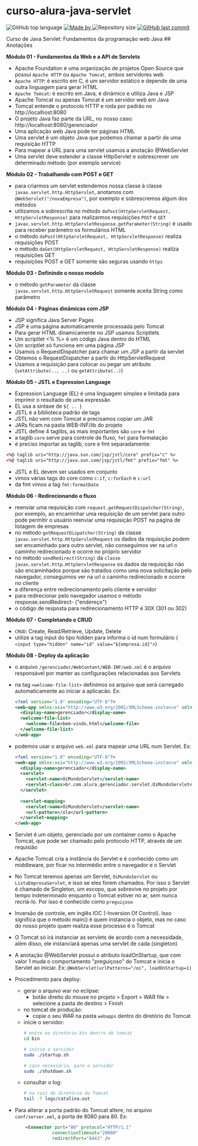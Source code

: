 # curso-alura-java-servlet

<p>
    <img alt="GitHub top language" src="https://img.shields.io/github/languages/top/my-study-area/curso-alura-java-servlet">
    <a href="https://github.com/my-study-area">
        <img alt="Made by" src="https://img.shields.io/badge/made%20by-adriano%20avelino-gree">
    </a>
    <img alt="Repository size" src="https://img.shields.io/github/repo-size/my-study-area/curso-alura-java-servlet">
    <a href="https://github.com/EliasGcf/readme-template/commits/master">
    <img alt="GitHub last commit" src="https://img.shields.io/github/last-commit/my-study-area/curso-alura-java-servlet">
    </a>
</p>
Curso de Java Servlet: Fundamentos da programação web Java
## Anotações

**Módulo 01 - Fundamentos da Web e a API de Servlets**
- Apache Foundation é uma organização de projetos Open Source que possui `Apache HTTP` ou `Apache Tomcat`, ambos servidores web
- `Apache HTTP`: é escrito em C, é um servidor estático e depende de uma outra linguagem para gerar HTML
- `Apache Tomcat`: é escrito em Java, é dinâmico e utiliza Java e JSP 
- Apache Tomcat ou apenas Tomcat é um servidor web em Java
- Tomcat entende o protocolo HTTP e roda por padrão no http://localhost:8080
- O projeto Java faz parte da URL, no nosso caso: http://localhost:8080/gerenciador
- Uma aplicação web Java pode ter páginas HTML
- Uma servlet é um objeto Java que podemos chamar a partir de uma requisição HTTP
- Para mapear a URL para uma servlet usamos a anotação @WebServlet
- Uma servlet deve estender a classe HttpServlet e sobrescrever um determinado método (por exemplo service)

**Módulo 02 - Trabalhando com POST e GET**
- para criarmos um servlet estendemos nossa classe à classe `javax.servlet.http.HttpServlet`, anotamos com `@WebServlet("/novaEmpresa")`, por exemplo e sobrescremos algum dos métodos
- utilizamos a sobrescrita no método `doPost(HttpServletRequest, HttpServletResponse)` para realizarmos requisições `POST` e `GET`
- `javax.servlet.http.HttpServletResponse.getParameter(String)` é usado para receber parâmetro os formulários HTML
- o método `doPost(HttpServletRequest, HttpServletResponse)` realiza requisições POST
- o método `doGet(HttpServletRequest, HttpServletResponse)` realiza requisições GET
- requisições POST e GET somente são seguras usando `https`

**Módulo 03 - Definindo o nosso modelo**
- o método `getParameter` da classe `javax.servlet.http.HttpServletRequest` somente aceita String como parâmetro

**Módulo 04 - Páginas dinâmicas com JSP**
- JSP significa Java Server Pages
- JSP é uma página automaticamente processada pelo Tomcat
- Para gerar HTML dinamicamente no JSP usamos Scriptlets
- Um scriptlet <% %> é um código Java dentro do HTML
- Um scriptlet só funciona em uma página JSP
- Usamos o RequestDispatcher para chamar um JSP a partir da servlet
- Obtemos o RequestDispatcher a partir do HttpServletRequest
- Usamos a requisição para colocar ou pegar um atributo (`setAttribute(.., ..)` ou `getAttribute(..)`)

**Módulo 05 - JSTL e Expression Language**
- Expression Language (EL) é uma linguagem simples e limitada para imprimir o resultado de uma expressão
- EL usa a sintaxe de `${ .. }`
- JSTL é a biblioteca padrão de tags
- JSTL não vem com Tomcat e precisamos copiar um JAR
- JARs ficam na pasta WEB-INF/lib do projeto
- JSTL define 4 taglibs, as mais importantes são `core` e `fmt`
- a taglib `core` serve para controle de fluxo, `fmt` para formatação
- é preciso importar as taglib, core e fmt separadamente:
```xml
<%@ taglib uri="http://java.sun.com/jsp/jstl/core" prefix="c" %>
<%@ taglib uri="http://java.sun.com/jsp/jstl/fmt" prefix="fmt" %>
```
- JSTL e EL devem ser usados em conjunto
- vimos várias tags do core como `c:if`, `c:forEach` e `c:url`
- da fmt vimos a tag `fmt:formatDate`

**Módulo 06 - Redirecionando o fluxo**
- reenviar uma requisição com `request.getRequestDispatcher(String)`, por exemplo, ao encaminhar uma requisição de um servlet para outro pode permitir o usuário reenviar uma requisição POST na página de listagem de empresas
- no método `getRequestDispatcher(String)` da classe `javax.servlet.http.HttpServletRequest` os dados da requisição podem ser encaminhado para outro servlet, não conseguimos ver na url o caminho redirecionado e ocorre no próprio servidor
- no método `sendRedirect(String)` da `classe javax.servlet.http.HttpServletResponse` os dados da requisição não são encaminhados porque são tratados como uma nova solicitação pelo navegador, conseguimos ver na url o caminho redirecionado e ocorre no cliente
- a diferença entre redirecionamento pelo cliente e servidor
- para redirecionar pelo navegador usamos o método response.sendRedirect- ("endereço")
- o código de resposta para redirecionamento HTTP é 30X (301 ou 302)


**Módulo 07 - Completando o CRUD**
- `CRUD`: Create, Read/Retrieve, Update, Delete
- utilize a tag input do tipo hidden para informa o id num formulário (
`<input type="hidden" name="id" value="${empresa.id}">`)

**Módulo 08 - Deploy da aplicação**
- o arquivo `/gerenciador/WebContent/WEB-INF/web.xml` é o arquivo responsável por manter as configurações relacionadas aos Servlets
- na tag `<welcome-file-list>` definimos os arquivo que será carregado automaticamente ao iniciar a aplicacão. Ex:
  ```xml
  <?xml version="1.0" encoding="UTF-8"?>
  <web-app xmlns:xsi="http://www.w3.org/2001/XMLSchema-instance" xmlns="http://xmlns.jcp.org/xml/ns/javaee" xsi:schemaLocation="http://xmlns.jcp.org/xml/ns/javaee http://xmlns.jcp.org/xml/ns/javaee/web-app_3_1.xsd" id="WebApp_ID" version="3.1">
    <display-name>gerenciador</display-name>
    <welcome-file-list>
      <welcome-file>bem-vindo.html</welcome-file>
    </welcome-file-list>
  </web-app>
  ```

- podemos usar o arquivo `web.xml` para mapear uma URL num Servlet. Ex:
  ```xml
  <?xml version="1.0" encoding="UTF-8"?>
  <web-app xmlns:xsi="http://www.w3.org/2001/XMLSchema-instance" xmlns="http://xmlns.jcp.org/xml/ns/javaee" xsi:schemaLocation="http://xmlns.jcp.org/xml/ns/javaee http://xmlns.jcp.org/xml/ns/javaee/web-app_3_1.xsd" id="WebApp_ID" version="3.1">
    <display-name>gerenciador</display-name>
    <servlet>
      <servlet-name>OiMundoServlet</servlet-name>
      <servlet-class>br.com.alura.gerenciador.servlet.OiMundoServlet</servlet-class>
    </servlet>
    
    <servlet-mapping>
      <servlet-name>OiMundoServlet</servlet-name>
      <url-pattern>/ola</url-pattern>
    </servlet-mapping>
  </web-app>
  ```
- Servlet é um objeto, gerenciado por um container como o Apache Tomcat,  que pode ser chamado pelo protocolo HTTP, através de um requisião
- Apache Tomcat cria a instância do Servlet e é conhecido como um middleware, por ficar no intermédio entre o navegador e o Servlet
- No Tomcat teremos apenas um Servlet, `OiMundoServlet` ou `ListaEmpresaServlet`, e isso se eles forem chamados. Por isso o Servlet é chamado de Singleton, um escopo, que sobrevive no projeto por tempo indeterminado enquanto o Tomcat estiver no ar, sem nunca recriá-lo. Por isso é conhecido como `preguiçoso`
-  Inversão de controle, em inglês IOC (-Inversion Of Control). Isso significa que o método main() é quem instancia o objeto, mas no caso do nosso projeto quem realiza esse processo é o Tomcat
- O Tomcat só irá instanciar as servlets de acordo com a necessidade, além disso, ele instanciará apenas uma servlet de cada (singleton)
- A anotação @WebServlet possui o atributo loadOnStartup, que com valor 1 muda o comportamento "preguiçoso" do Tomcat e inicia o Servlet ao iniciar. Ex: `@WebServlet(urlPatterns="/oi", loadOnStartup=1)`
- Procedimento para deploy:
  - gerar o arquivo war no eclipse:
    - botão direito do mouse no projeto > Export > WAR file > selecione a pasta de destino > Finish
  - no tomcat de produção:
    - copie o seu WAR na pasta `webapps` dentro do diretório do Tomcat
  - inicie o servidor:
    ```bash
    # entre no diretório bin dentro do tomcat
    cd bin
    
    # inicie o servidor
    sudo ./startup.sh

    # caso necessário, pare o servidor
    sudo ./shutdown.sh
    ```
  - consultar o log:
    ```bash
    # na raiz do diretório do Tomcat
    tail -f logs/catalina.out
    ```
- Para alterar a porta padrão do Tomcat altere, no arquivo `conf/server.xml`, a porta de 8080  para 80. Ex:
  ```xml
      <Connector port="80" protocol="HTTP/1.1"
                connectionTimeout="20000"
                redirectPort="8443" />
  ```
